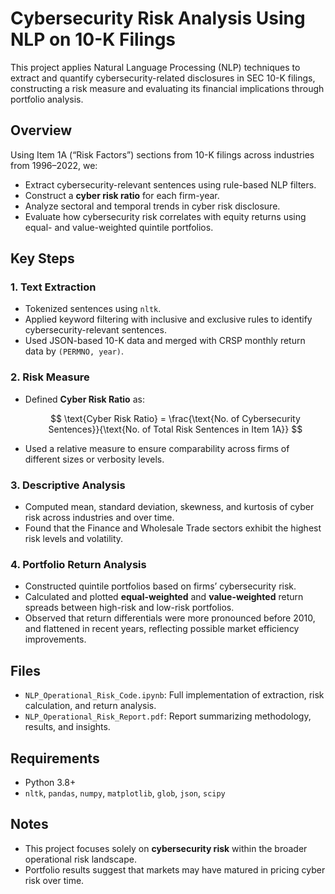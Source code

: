 # Cybersecurity Risk Analysis Using NLP on 10-K Filings

This project applies Natural Language Processing (NLP) techniques to extract and quantify cybersecurity-related disclosures in SEC 10-K filings, constructing a risk measure and evaluating its financial implications through portfolio analysis.

## Overview

Using Item 1A (“Risk Factors”) sections from 10-K filings across industries from 1996–2022, we:
- Extract cybersecurity-relevant sentences using rule-based NLP filters.
- Construct a **cyber risk ratio** for each firm-year.
- Analyze sectoral and temporal trends in cyber risk disclosure.
- Evaluate how cybersecurity risk correlates with equity returns using equal- and value-weighted quintile portfolios.

## Key Steps

### 1. Text Extraction
- Tokenized sentences using `nltk`.
- Applied keyword filtering with inclusive and exclusive rules to identify cybersecurity-relevant sentences.
- Used JSON-based 10-K data and merged with CRSP monthly return data by `(PERMNO, year)`.

### 2. Risk Measure

- Defined **Cyber Risk Ratio** as:

  $$
  \text{Cyber Risk Ratio} = \frac{\text{No. of Cybersecurity Sentences}}{\text{No. of Total Risk Sentences in Item 1A}}
  $$

- Used a relative measure to ensure comparability across firms of different sizes or verbosity levels.


### 3. Descriptive Analysis
- Computed mean, standard deviation, skewness, and kurtosis of cyber risk across industries and over time.
- Found that the Finance and Wholesale Trade sectors exhibit the highest risk levels and volatility.

### 4. Portfolio Return Analysis
- Constructed quintile portfolios based on firms’ cybersecurity risk.
- Calculated and plotted **equal-weighted** and **value-weighted** return spreads between high-risk and low-risk portfolios.
- Observed that return differentials were more pronounced before 2010, and flattened in recent years, reflecting possible market efficiency improvements.

## Files
- `NLP_Operational_Risk_Code.ipynb`: Full implementation of extraction, risk calculation, and return analysis.
- `NLP_Operational_Risk_Report.pdf`: Report summarizing methodology, results, and insights.

## Requirements
- Python 3.8+
- `nltk`, `pandas`, `numpy`, `matplotlib`, `glob`, `json`, `scipy`

## Notes
- This project focuses solely on **cybersecurity risk** within the broader operational risk landscape.
- Portfolio results suggest that markets may have matured in pricing cyber risk over time.

